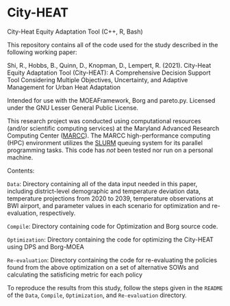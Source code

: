 # City-HEAT

City-Heat Equity Adaptation Tool (C++, R, Bash)

This repository contains all of the code used for the study described in the following working paper:


Shi, R., Hobbs, B., Quinn, D., Knopman, D., Lempert, R. (2021). City-Heat Equity Adaptation Tool (City-HEAT): A Comprehensive Decision Support Tool Considering Multiple Objectives, Uncertainty, and Adaptive Management for Urban Heat Adaptation

Intended for use with the MOEAFramework, Borg and pareto.py. Licensed under the GNU Lesser General Public License.

This research project was conducted using computational resources (and/or scientific computing services) at the Maryland Advanced Research Computing Center ([MARCC](https://www.marcc.jhu.edu/)). The MARCC high-performance computing (HPC) environment utilizes the [SLURM](https://www.marcc.jhu.edu/getting-started/running-jobs/) queuing system for its parallel programming tasks. This code has _not_ been tested nor run on a personal machine.

Contents:

`Data`: Directory containing all of the data input needed in this paper, including district-level demographic and temperature deviation data, temperature projections from 2020 to 2039, temperature observations at BWI airport, and parameter values in each scenario for optimization and re-evaluation, respectively.

`Compile`: Directory containing code for Optimization and Borg source code. 

`Optimization`: Directory containing the code for optimizing the City-HEAT using DPS and Borg-MOEA

`Re-evaluation`: Directory containing the code for re-evaluating the policies found from the above optimization on a set of alternative SOWs and calculating the satisficing metric for each policy

To reproduce the results from this study, follow the steps given in the `README` of the `Data`, `Compile`, `Optimization`, and `Re-evaluation` directory.
